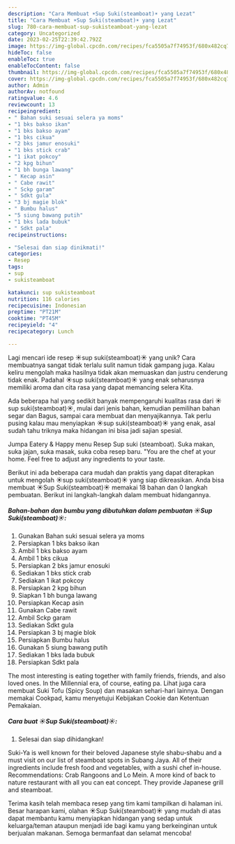 ```yaml
---
description: "Cara Membuat ☀️Sup Suki(steamboat)☀️ yang Lezat"
title: "Cara Membuat ☀️Sup Suki(steamboat)☀️ yang Lezat"
slug: 780-cara-membuat-sup-sukisteamboat-yang-lezat
category: Uncategorized
date: 2023-02-25T22:39:42.792Z
image: https://img-global.cpcdn.com/recipes/fca5505a7f74953f/680x482cq70/sup-sukisteamboat-foto-resep-utama.jpg
hideToc: false
enableToc: true
enableTocContent: false
thumbnail: https://img-global.cpcdn.com/recipes/fca5505a7f74953f/680x482cq70/sup-sukisteamboat-foto-resep-utama.jpg
cover: https://img-global.cpcdn.com/recipes/fca5505a7f74953f/680x482cq70/sup-sukisteamboat-foto-resep-utama.jpg
author: Admin
authorAv: notfound
ratingvalue: 4.6
reviewcount: 13
recipeingredient:
- " Bahan suki sesuai selera ya moms"
- "1 bks bakso ikan"
- "1 bks bakso ayam"
- "1 bks cikua"
- "2 bks jamur enosuki"
- "1 bks stick crab"
- "1 ikat pokcoy"
- "2 kpg bihun"
- "1 bh bunga lawang"
- " Kecap asin"
- " Cabe rawit"
- " Sckp garam"
- " Sdkt gula"
- "3 bj magie blok"
- " Bumbu halus"
- "5 siung bawang putih"
- "1 bks lada bubuk"
- " Sdkt pala"
recipeinstructions:

- "Selesai dan siap dinikmati!"
categories:
- Resep
tags:
- sup
- sukisteamboat

katakunci: sup sukisteamboat 
nutrition: 116 calories
recipecuisine: Indonesian
preptime: "PT21M"
cooktime: "PT45M"
recipeyield: "4"
recipecategory: Lunch

---
```





Lagi mencari ide resep ☀️sup suki(steamboat)☀️ yang unik? Cara membuatnya sangat tidak terlalu sulit namun tidak gampang juga. Kalau keliru mengolah maka hasilnya tidak akan memuaskan dan justru cenderung tidak enak. Padahal ☀️sup suki(steamboat)☀️ yang enak seharusnya memiliki aroma dan cita rasa yang dapat memancing selera Kita.





Ada beberapa hal yang sedikit banyak mempengaruhi kualitas rasa dari ☀️sup suki(steamboat)☀️, mulai dari jenis bahan, kemudian pemilihan bahan segar dan Bagus, sampai cara membuat dan menyajikannya. Tak perlu pusing kalau mau menyiapkan ☀️sup suki(steamboat)☀️ yang enak,      asal sudah tahu triknya maka hidangan ini bisa jadi sajian spesial.














Jumpa Eatery &amp; Happy menu Resep Sup suki (steamboat). Suka makan, suka jajan, suka masak, suka coba resep baru. &#34;You are the chef at your home. Feel free to adjust any ingredients to your taste.






Berikut ini ada beberapa cara mudah dan praktis yang dapat diterapkan untuk mengolah ☀️sup suki(steamboat)☀️ yang siap dikreasikan. Anda bisa membuat ☀️Sup Suki(steamboat)☀️ memakai 18 bahan dan 0 langkah pembuatan. Berikut ini langkah-langkah dalam membuat hidangannya.

<!--inarticleads1-->

##### Bahan-bahan dan bumbu yang dibutuhkan dalam pembuatan ☀️Sup Suki(steamboat)☀️:

1. Gunakan  Bahan suki sesuai selera ya moms
1. Persiapkan 1 bks bakso ikan
1. Ambil 1 bks bakso ayam
1. Ambil 1 bks cikua
1. Persiapkan 2 bks jamur enosuki
1. Sediakan 1 bks stick crab
1. Sediakan 1 ikat pokcoy
1. Persiapkan 2 kpg bihun
1. Siapkan 1 bh bunga lawang
1. Persiapkan  Kecap asin
1. Gunakan  Cabe rawit
1. Ambil  Sckp garam
1. Sediakan  Sdkt gula
1. Persiapkan 3 bj magie blok
1. Persiapkan  Bumbu halus
1. Gunakan 5 siung bawang putih
1. Sediakan 1 bks lada bubuk
1. Persiapkan  Sdkt pala


The most interesting is eating together with family friends, friends, and also loved ones. In the Millennial era, of course, eating pa. Lihat juga cara membuat Suki Tofu (Spicy Soup) dan masakan sehari-hari lainnya. Dengan memakai Cookpad, kamu menyetujui Kebijakan Cookie dan Ketentuan Pemakaian. 

<!--inarticleads2-->

##### Cara buat ☀️Sup Suki(steamboat)☀️:


1. Selesai dan siap dihidangkan!

Suki-Ya is well known for their beloved Japanese style shabu-shabu and a must visit on our list of steamboat spots in Subang Jaya. All of their ingredients include fresh food and vegetables, with a sushi chef in-house. Recommendations: Crab Rangoons and Lo Mein. A more kind of back to nature restaurant with all you can eat concept. They provide Japanese grill and steamboat. 

Terima kasih telah membaca resep yang tim kami tampilkan di halaman ini. Besar harapan kami, olahan ☀️Sup Suki(steamboat)☀️ yang mudah di atas dapat membantu kamu menyiapkan hidangan yang sedap untuk keluarga/teman ataupun menjadi ide bagi kamu yang berkeinginan untuk berjualan makanan. Semoga bermanfaat dan selamat mencoba!
